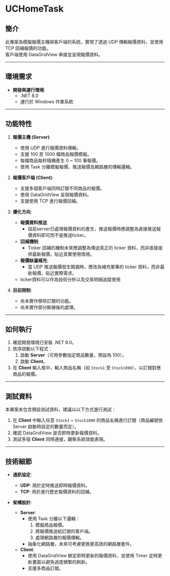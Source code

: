 # UCHomeTask

## 簡介
此專案為模擬報價主機與客戶端的系統，實現了透過 UDP 傳輸報價資料，並使用 TCP 回補報價的功能。  
客戶端使用 DataGridView 串接並呈現報價資料。  

---

## 環境需求
- **開發與運行環境**:  
  - .NET 8.0
  - 運行於 Windows 作業系統

---

## 功能特性
1. **報價主機 (Server)**:
   - 使用 UDP 進行報價資料傳輸。
   - 支援 100 至 1000 檔商品報價模擬。
   - 每檔商品每秒隨機產生 0 ~ 100 筆報價。
   - 使用 Task 分離模擬報價、推送報價及網路層的傳輸邏輯。

2. **報價客戶端 (Client)**:
   - 支援多個客戶端同時訂閱不同商品的報價。
   - 使用 DataGridView 呈現報價資料。
   - 支援使用 TCP 進行報價回補。

3. **優化方向**:
   - **報價資料推送**
     - 目前server已處理報價資料的產生，推送報價時應調整為直接推送報價資料即可而不是推送ticker。
   - **回補機制**:
     - Ticker 回補的機制未來應調整為傳送真正的 ticker 資料，而非直接提供最新報價，貼近真實使用情境。
   - **報價缺漏補充**:
     - 當 UDP 推送報價發生闕漏時，應改為補充單筆的 ticker 資料，而非最新報價，貼近實際需求。
   - ticker資料可以作為技術分析以及交易明細追蹤使用

5. **目前限制**:
   - 尚未實作移除訂閱的功能。
   - 尚未實作部分斷線後的處理。

---

## 如何執行
1. 確認開發環境已安裝 .NET 8.0。
2. 依序啟動以下程式：
   1. 啟動 **Server**（可用參數指定商品數量，預設為 100）。
   2. 啟動 **Client**。
3. 在 **Client** 輸入框中，輸入商品名稱（如 `Stock1` 至 `Stock1000`），以訂閱對應商品的報價。

---

## 測試資料
本專案未包含預設測試資料，建議以以下方式進行測試：  
1. 在 **Client** 中輸入任意 `Stock1` ~ `Stock1000` 的商品名稱進行訂閱（商品編號依 Server 啟動時設定的數量而定）。  
2. 確認 DataGridView 是否即時更新報價資料。  
3. 測試多個 **Client** 同時連接，觀察系統效能表現。

---

## 技術細節
- **通訊協定**:
  - **UDP**: 用於定時推送即時報價資料。
  - **TCP**: 用於進行歷史報價資料的回補。
  
- **架構設計**:
  - **Server**:
    - 使用 Task 分離以下邏輯：
      1. 模擬商品報價。
      2. 將報價推送給訂閱的客戶端。
      3. 處理網路層的報價傳輸。
    - 抽象化網路層，未來可考慮更換更高效的網路層套件。
  - **Client**:
    - 使用 DataGridView 綁定即時更新的報價資料，並使用 Timer 定時更新畫面以避免過度頻繁的刷新。
    - 支援多商品訂閱。
